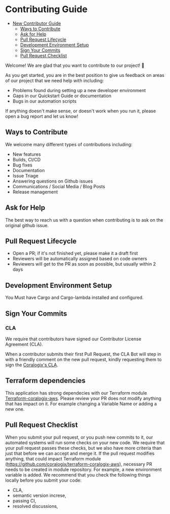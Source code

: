 # Contributing Guide

* [New Contributor Guide](#contributing-guide)
  * [Ways to Contribute](#ways-to-contribute)
  * [Ask for Help](#ask-for-help)
  * [Pull Request Lifecycle](#pull-request-lifecycle)
  * [Development Environment Setup](#development-environment-setup)
  * [Sign Your Commits](#sign-your-commits)
  * [Pull Request Checklist](#pull-request-checklist)

Welcome! We are glad that you want to contribute to our project! 💖

As you get started, you are in the best position to give us feedback on areas of
our project that we need help with including:

* Problems found during setting up a new developer environment
* Gaps in our Quickstart Guide or documentation
* Bugs in our automation scripts

If anything doesn't make sense, or doesn't work when you run it, please open a
bug report and let us know!

## Ways to Contribute

We welcome many different types of contributions including:

* New features
* Builds, CI/CD
* Bug fixes
* Documentation
* Issue Triage
* Answering questions on Github issues
* Communications / Social Media / Blog Posts
* Release management


## Ask for Help

The best way to reach us with a question when contributing is to ask on the original github issue.

## Pull Request Lifecycle

- Open a PR; if it's not finished yet, please make it a draft first
- Reviewers will be automatically assigned based on code owners
- Reviewers will get to the PR as soon as possible, but usually within 2 days

## Development Environment Setup

You Must have Cargo and Cargo-lambda installed and configured. 

## Sign Your Commits

### CLA

We require that contributors have signed our Contributor License Agreement (CLA).

When a contributor submits their first Pull Request, the CLA Bot will step in with a friendly comment on the new pull request, kindly requesting them to sign the [Coralogix's CLA](https://cla-assistant.io/coralogix/coralogix-aws-shipper).

## Terraform dependencies
This application has strong dependecies with our Terraform module [Terraform-coralogix-aws](https://github.com/coralogix/terraform-coralogix-aws/tree/master/modules/coralogix-aws-shipper). Please review your PR does not modify anything that has impact on it. For example changing a Variable Name or adding a new one. 

## Pull Request Checklist

When you submit your pull request, or you push new commits to it, our automated
systems will run some checks on your new code. We require that your pull request
passes these checks, but we also have more criteria than just that before we can
accept and merge it. If the pull request modifies anything, that could impact 
Terraform module (https://github.com/coralogix/terraform-coralogix-aws), necessary
PR needs to be created in module repository. For example, a new environment variable
is added.
We recommend that you check the following things locally
before you submit your code:

- CLA,
- semantic version increse,
- passing CI,
- resolved discussions,
